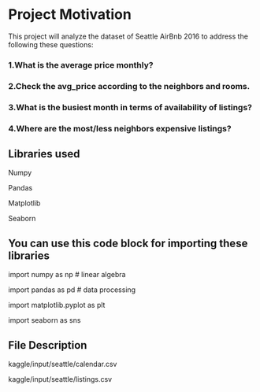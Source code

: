 # Project Motivation 



This project will analyze the dataset of Seattle AirBnb 2016 to address the following these questions:

### 1.What is the average price monthly?

### 2.Check the avg_price according to the neighbors and rooms.

### 3.What is the busiest month in terms of availability of listings?

### 4.Where are the most/less neighbors expensive listings?

## Libraries used

Numpy

Pandas

Matplotlib

Seaborn

## You can use this code block for importing these libraries

import numpy as np # linear algebra

import pandas as pd # data processing

import matplotlib.pyplot as plt

import seaborn as sns

## File Description

kaggle/input/seattle/calendar.csv

kaggle/input/seattle/listings.csv
